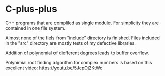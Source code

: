 # C-plus-plus
C++ programs that are compliled as single module.
For simplicity they are contained in one file system.

Almost none of the fiels from "include" directory is finished.
Files included in the "src" directory are mostly tests of my defective libraries.


Addition of polynomial of diefferent degrees leads to buffer overflow.

Polynimial root finding algorithm for complex numbers is based on
this excellent video: https://youtu.be/5JcpOj2KtWc
